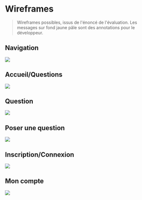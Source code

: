 # Wireframes

> Wireframes possibles, issus de l'énoncé de l'évaluation. Les messages sur fond jaune pâle sont des annotations pour le développeur.

## Navigation
![](assets/Eval-Symfony-Wireframes-Draw.io-Navigation.png)
## Accueil/Questions
![](assets/Eval-Symfony-Wireframes-Draw.io-Accueil.png)
## Question
![](assets/Eval-Symfony-Wireframes-Draw.io-Question.png)
## Poser une question
![](assets/Eval-Symfony-Wireframes-Draw.io-New-question.png)
## Inscription/Connexion
![](assets/Eval-Symfony-Wireframes-Draw.io-Inscription_Connexion.png)
## Mon compte
![](assets/Eval-Symfony-Wireframes-Draw.io-Profil.png)